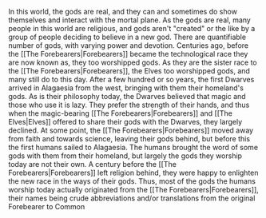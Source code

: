 In this world, the gods are real, and they can and sometimes do show themselves and interact with the mortal plane. As the gods are real, many people in this world are religious, and gods aren't "created" or the like by a group of people deciding to believe in a new god. There are quantifiable number of gods, with varying power and devotion. Centuries ago, before the [[The Forebearers|Forebearers]] became the technological race they are now known as, they too worshipped gods. As they are the sister race to the [[The Forebearers|Forebearers]], the Elves too worshipped gods, and many still do to this day. After a few hundred or so years, the first Dwarves arrived in Alagaesia from the west, bringing with them their homeland's gods. As is their philosophy today, the Dwarves believed that magic and those who use it is lazy. They prefer the strength of their hands, and thus when the magic-bearing [[The Forebearers|Forebearers]] and [[The Elves|Elves]] offered to share their gods with the Dwarves, they largely declined. At some point, the [[The Forebearers|Forebearers]] moved away from faith and towards science, leaving their gods behind, but before this the first humans sailed to Alagaesia. The humans brought the word of some gods with them from their homeland, but largely the gods they worship today are not their own. A century before the [[The Forebearers|Forebearers]] left religion behind, they were happy to enlighten the new race in the ways of their gods. Thus, most of the gods the humans worship today actually originated from the [[The Forebearers|Forebearers]], their names being crude abbreviations and/or translations from the original Forebearer to Common
